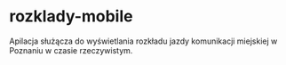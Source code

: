 # rozklady-mobile

Apilacja służącza do wyświetlania rozkładu jazdy komunikacji miejskiej w Poznaniu w czasie rzeczywistym.
